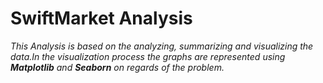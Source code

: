 # SwiftMarket Analysis
_This Analysis is based on the analyzing, summarizing and visualizing the data.In the visualization process the graphs are represented using __Matplotlib__ and __Seaborn__ on regards of the problem._
